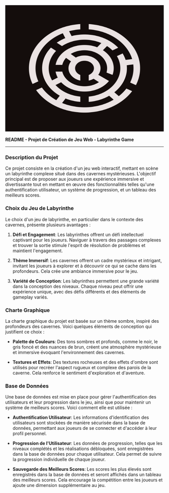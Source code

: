 <img width = 1000px height = 400px src = labyrinthe.png>

**README - Projet de Création de Jeu Web - Labyrinthe Game**

---

### Description du Projet

Ce projet consiste en la création d'un jeu web interactif, mettant en scène un labyrinthe complexe situé dans des cavernes mystérieuses. L'objectif principal est de proposer aux joueurs une expérience immersive et divertissante tout en mettant en œuvre des fonctionnalités telles qu'une authentification utilisateur, un système de progression, et un tableau des meilleurs scores.

### Choix du Jeu de Labyrinthe

Le choix d'un jeu de labyrinthe, en particulier dans le contexte des cavernes, présente plusieurs avantages :

1. **Défi et Engagement**: Les labyrinthes offrent un défi intellectuel captivant pour les joueurs. Naviguer à travers des passages complexes et trouver la sortie stimule l'esprit de résolution de problèmes et maintient l'engagement.
   
2. **Thème Immersif**: Les cavernes offrent un cadre mystérieux et intrigant, invitant les joueurs à explorer et à découvrir ce qui se cache dans les profondeurs. Cela crée une ambiance immersive pour le jeu.

3. **Variété de Conception**: Les labyrinthes permettent une grande variété dans la conception des niveaux. Chaque niveau peut offrir une expérience unique, avec des défis différents et des éléments de gameplay variés.

### Charte Graphique

La charte graphique du projet est basée sur un thème sombre, inspiré des profondeurs des cavernes. Voici quelques éléments de conception qui justifient ce choix :

- **Palette de Couleurs**: Des tons sombres et profonds, comme le noir, le gris foncé et des nuances de brun, créent une atmosphère mystérieuse et immersive évoquant l'environnement des cavernes.
  
- **Textures et Effets**: Des textures rocheuses et des effets d'ombre sont utilisés pour recréer l'aspect rugueux et complexe des parois de la caverne. Cela renforce le sentiment d'exploration et d'aventure.


### Base de Données

Une base de données est mise en place pour gérer l'authentification des utilisateurs et leur progression dans le jeu, ainsi que pour maintenir un système de meilleurs scores. Voici comment elle est utilisée :

- **Authentification Utilisateur**: Les informations d'identification des utilisateurs sont stockées de manière sécurisée dans la base de données, permettant aux joueurs de se connecter et d'accéder à leur profil personnel.
  
- **Progression de l'Utilisateur**: Les données de progression, telles que les niveaux complétés et les réalisations débloquées, sont enregistrées dans la base de données pour chaque utilisateur. Cela permet de suivre la progression individuelle de chaque joueur.
  
- **Sauvegarde des Meilleurs Scores**: Les scores les plus élevés sont enregistrés dans la base de données et seront affichés dans un tableau des meilleurs scores. Cela encourage la compétition entre les joueurs et ajoute une dimension supplémentaire au jeu.


